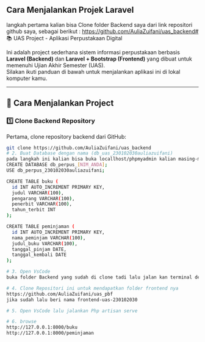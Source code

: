 ## Cara Menjalankan Projek Laravel
langkah pertama kalian bisa Clone folder Backend saya dari link repositori github saya, sebagai berikut : https://github.com/AuliaZuifani/uas_backend# 📚 UAS Project - Aplikasi Perpustakaan Digital

Ini adalah project sederhana sistem informasi perpustakaan berbasis **Laravel (Backend)** dan **Laravel + Bootstrap (Frontend)** yang dibuat untuk memenuhi Ujian Akhir Semester (UAS).  
Silakan ikuti panduan di bawah untuk menjalankan aplikasi ini di lokal komputer kamu.

---

## 🚀 Cara Menjalankan Project

### 1️⃣ Clone Backend Repository
Pertama, clone repository backend dari GitHub:
```bash
git clone https://github.com/AuliaZuifani/uas_backend
# 2. Buat Database dengan nama (db_uas_230102030auliazuifani)
pada langkah ini kalian bisa buka locallhost/phpmyadmin kalian masing-masing, kemudian kalian buat database baru dengan nama seperti format diatas kemudian kalian bisa mulai masukan satu persatu tabel yang saya sediakan di bawah : 
CREATE DATABASE db_perpus_[NIM_ANDA];
USE db_perpus_230102030auliazuifani;

CREATE TABLE buku (
  id INT AUTO_INCREMENT PRIMARY KEY,
  judul VARCHAR(100),
  pengarang VARCHAR(100),
  penerbit VARCHAR(100),
  tahun_terbit INT
);

CREATE TABLE peminjaman (
  id INT AUTO_INCREMENT PRIMARY KEY,
  nama_peminjam VARCHAR(100),
  judul_buku VARCHAR(100),
  tanggal_pinjam DATE,
  tanggal_kembali DATE
);

# 3. Open VsCode
buka folder Backend yang sudah di clone tadi lalu jalan kan terminal dengan perintah (php spark serve)

# 4. Clone Repositori ini untuk mendapatkan folder frontend nya
https://github.com/AuliaZuifani/uas_pbf
jika sudah lalu beri nama frontend-uas-230102030

# 5. Open VsCode lalu jalankan Php artisan serve

# 6. browse
http://127.0.0.1:8000/buku
http://127.0.0.1:8000/peminjaman


